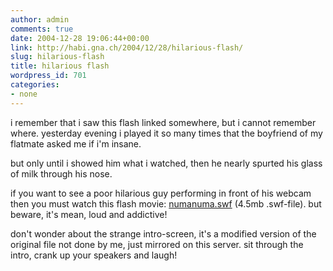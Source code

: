 ```yaml
---
author: admin
comments: true
date: 2004-12-28 19:06:44+00:00
link: http://habi.gna.ch/2004/12/28/hilarious-flash/
slug: hilarious-flash
title: hilarious flash
wordpress_id: 701
categories:
- none
---
```



i remember that i saw this flash linked somewhere, but i cannot remember where. yesterday evening i played it so many times that the boyfriend of my flatmate asked me if i'm insane. 
  
but only until i showed him what i watched, then he nearly spurted his glass of milk through his nose.
  
if you want to see a poor hilarious guy performing in front of his webcam then you must watch this flash movie: [numanuma.swf](http://habi.gna.ch.nyud.net:8090/blog/images/numanuma.swf) (4.5mb .swf-file). but beware, it's mean, loud and addictive!



don't wonder about the strange intro-screen, it's a modified version of the original file not done by me, just mirrored on this server. sit through the intro, crank up your speakers and laugh!

